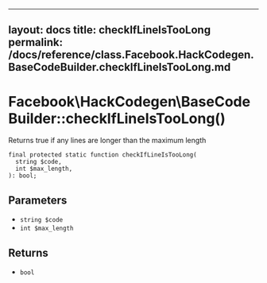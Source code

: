 
***

layout: docs
title: checkIfLineIsTooLong
permalink: /docs/reference/class.Facebook.HackCodegen.BaseCodeBuilder.checkIfLineIsTooLong.md
---







# Facebook\\HackCodegen\\BaseCodeBuilder::checkIfLineIsTooLong()




Returns true if any lines are longer than the maximum length




``` Hack
final protected static function checkIfLineIsTooLong(
  string $code,
  int $max_length,
): bool;
```




## Parameters




+ ` string $code `
+ ` int $max_length `




## Returns




* ` bool `